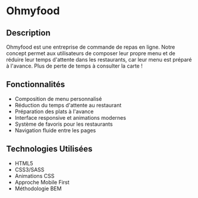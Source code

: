 # Ohmyfood

## Description
Ohmyfood est une entreprise de commande de repas en ligne. Notre concept permet aux utilisateurs de composer leur propre menu et de réduire leur temps d'attente dans les restaurants, car leur menu est préparé à l'avance. Plus de perte de temps à consulter la carte !

## Fonctionnalités
- Composition de menu personnalisé
- Réduction du temps d'attente au restaurant
- Préparation des plats à l'avance
- Interface responsive et animations modernes
- Système de favoris pour les restaurants
- Navigation fluide entre les pages

## Technologies Utilisées
- HTML5
- CSS3/SASS
- Animations CSS
- Approche Mobile First
- Méthodologie BEM





